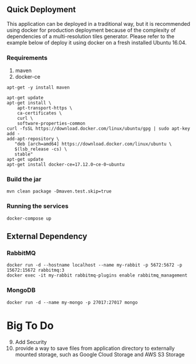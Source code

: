 ## Quick Deployment
This application can be deployed in a traditional way, 
but it is recommended using docker for production deployment because of the complexity of 
dependencies of a multi-resolution tiles generator. Please refer to the example below
of deploy it using docker on a fresh installed Ubuntu 16.04.

### Requirements
1. maven
2. docker-ce

```
apt-get -y install maven
```
```
apt-get update
apt-get install \
    apt-transport-https \
    ca-certificates \
    curl \
    software-properties-common
curl -fsSL https://download.docker.com/linux/ubuntu/gpg | sudo apt-key add -
add-apt-repository \
   "deb [arch=amd64] https://download.docker.com/linux/ubuntu \
   $(lsb_release -cs) \
   stable"
apt-get update
apt-get install docker-ce=17.12.0~ce-0~ubuntu
```

### Build the jar
```
mvn clean package -Dmaven.test.skip=true
```
### Running the services
```
docker-compose up
```

## External Dependency
### RabbitMQ
```
docker run -d --hostname localhost --name my-rabbit -p 5672:5672 -p 15672:15672 rabbitmq:3
docker exec -it my-rabbit rabbitmq-plugins enable rabbitmq_management
```
### MongoDB
```
docker run -d --name my-mongo -p 27017:27017 mongo
```

# Big To Do
9. Add Security
11. provide a way to save files from application directory to externally mounted storage, such as Google Cloud Storage and AWS S3 Storage